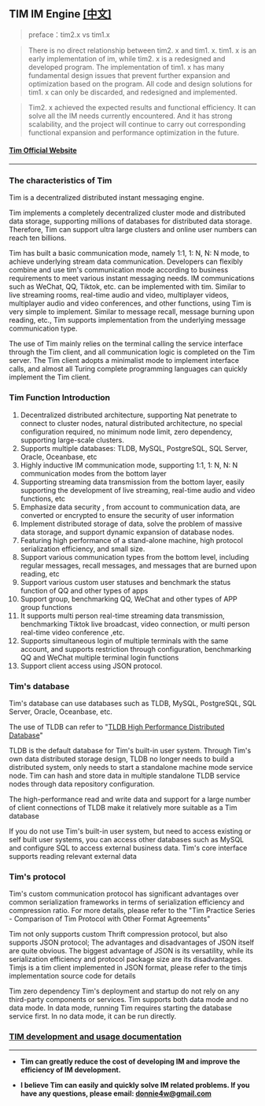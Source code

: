 ## TIM   IM Engine    [[中文]](https://github.com/donnie4w/tim/blob/master/README_zh.md "[中文]")

> preface：tim2.x  vs  tim1.x

> There is no direct relationship between tim2. x and tim1. x. tim1. x is an early implementation of im, while tim2. x is a redesigned and developed program. The implementation of tim1. x has many fundamental design issues that prevent further expansion and optimization based on the program. All code and design solutions for tim1. x can only be discarded, and redesigned and implemented.

> Tim2. x achieved the expected results and functional efficiency. It can solve all the IM needs currently encountered. And it has strong scalability, and the project will continue to carry out corresponding functional expansion and performance optimization in the future.

#### [Tim Official Website](https://tlnet.top/timen "Tim Official Website")

------------

### The characteristics of Tim

Tim is a decentralized distributed instant messaging engine.

Tim implements a completely decentralized cluster mode and distributed data storage, supporting millions of databases for distributed data storage. Therefore, Tim can support ultra large clusters and online user numbers can reach ten billions.

Tim has built a basic communication mode, namely 1:1, 1: N, N: N mode, to achieve underlying stream data communication. Developers can flexibly combine and use tim's communication mode according to business requirements to meet various instant messaging needs. IM communications such as WeChat, QQ, Tiktok, etc. can be implemented with tim. Similar to live streaming rooms, real-time audio and video, multiplayer videos, multiplayer audio and video conferences, and other functions, using Tim is very simple to implement. Similar to message recall, message burning upon reading, etc., Tim supports implementation from the underlying message communication type.

The use of Tim mainly relies on the terminal calling the service interface through the Tim client, and all communication logic is completed on the Tim server. The Tim client adopts a minimalist mode to implement interface calls, and almost all Turing complete programming languages can quickly implement the Tim client.



### Tim Function Introduction

1. Decentralized distributed architecture, supporting Nat penetrate to connect to cluster nodes, natural distributed architecture, no special configuration required, no minimum node limit, zero dependency, supporting large-scale clusters.
2. Supports multiple databases: TLDB, MySQL, PostgreSQL, SQL Server, Oracle, Oceanbase, etc
3. Highly inductive IM communication mode, supporting 1:1, 1: N, N: N communication modes from the bottom layer
4. Supporting streaming data transmission from the bottom layer, easily supporting the development of live streaming, real-time audio and video functions, etc
5. Emphasize data security , from account to communication data, are converted or encrypted to ensure the security of user information
6. Implement distributed storage of data, solve the problem of massive data storage, and support dynamic expansion of database nodes.
7. Featuring high performance of a stand-alone machine, high protocol serialization efficiency, and small size.
8. Support various communication types from the bottom level, including regular messages, recall messages, and messages that are burned upon reading, etc
9. Support various custom user statuses and benchmark the status function of QQ and other types of apps
10. Support group, benchmarking QQ, WeChat and other types of APP group functions
11. It supports multi person real-time streaming data transmission, benchmarking Tiktok live broadcast, video connection, or multi person real-time video conference ,etc.
12. Supports simultaneous login of multiple terminals with the same account, and supports restriction through configuration, benchmarking QQ and WeChat multiple terminal login functions
13. Support client access using JSON protocol.


### Tim's database

Tim's database can use databases such as TLDB, MySQL, PostgreSQL, SQL Server, Oracle, Oceanbase, etc.

The use of TLDB can refer to "[TLDB High Performance Distributed Database](https://tlnet.top/tldben "TLDB High Performance Distributed Database")"

TLDB is the default database for Tim's built-in user system. Through Tim's own data distributed storage design, TLDB no longer needs to build a distributed system, only needs to start a standalone machine mode service node. Tim can hash and store data in multiple standalone TLDB service nodes through data repository configuration.

The high-performance read and write data and support for a large number of client connections of TLDB make it relatively more suitable as a Tim database

If you do not use Tim's built-in user system, but need to access existing or self built user systems, you can access other databases such as MySQL and configure SQL to access external business data. Tim's core interface supports reading relevant external data



### Tim's protocol

Tim's custom communication protocol has significant advantages over common serialization frameworks in terms of serialization efficiency and compression ratio. For more details, please refer to the "Tim Practice Series - Comparison of Tim Protocol with Other Format Agreements"

Tim not only supports custom Thrift compression protocol, but also supports JSON protocol; The advantages and disadvantages of JSON itself are quite obvious. The biggest advantage of JSON is its versatility, while its serialization efficiency and protocol package size are its disadvantages. Timjs is a tim client implemented in JSON format, please refer to the timjs implementation source code for details



Tim zero dependency
Tim's deployment and startup do not rely on any third-party components or services. Tim supports both data mode and no data mode. In data mode, running Tim requires starting the database service first. In no data mode, it can be run directly.



### [TIM development and usage documentation](https://tlnet.top/timdoc "TIM development and usage documentation")

------------

- **Tim can greatly reduce the cost of developing IM and improve the efficiency of IM development.**

- **I believe Tim can easily and quickly solve IM related problems. If you have any questions, please email: donnie4w@gmail.com**